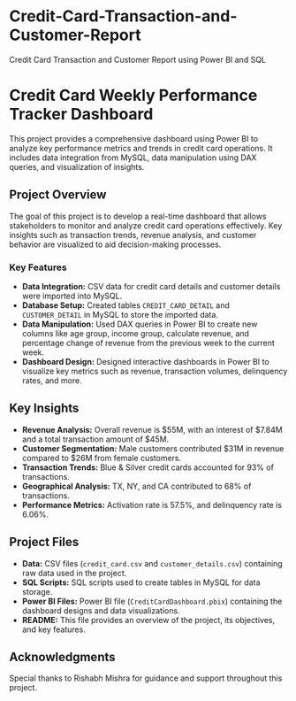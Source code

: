 # Credit-Card-Transaction-and-Customer-Report
Credit Card Transaction and Customer Report using Power BI and SQL

# Credit Card Weekly Performance Tracker Dashboard
This project provides a comprehensive dashboard using Power BI to analyze key performance metrics and trends in credit card operations. It includes data integration from MySQL, data manipulation using DAX queries, and visualization of insights.

## Project Overview
The goal of this project is to develop a real-time dashboard that allows stakeholders to monitor and analyze credit card operations effectively. Key insights such as transaction trends, revenue analysis, and customer behavior are visualized to aid decision-making processes.

### Key Features
- **Data Integration:** CSV data for credit card details and customer details were imported into MySQL.
- **Database Setup:** Created tables `CREDIT_CARD_DETAIL` and `CUSTOMER_DETAIL` in MySQL to store the imported data.
- **Data Manipulation:** Used DAX queries in Power BI to create new columns like age group, income group, calculate revenue, and percentage change of revenue from the previous week to the current week.
- **Dashboard Design:** Designed interactive dashboards in Power BI to visualize key metrics such as revenue, transaction volumes, delinquency rates, and more.

## Key Insights
- **Revenue Analysis:** Overall revenue is $55M, with an interest of $7.84M and a total transaction amount of $45M.
- **Customer Segmentation:** Male customers contributed $31M in revenue compared to $26M from female customers.
- **Transaction Trends:** Blue & Silver credit cards accounted for 93% of transactions.
- **Geographical Analysis:** TX, NY, and CA contributed to 68% of transactions.
- **Performance Metrics:** Activation rate is 57.5%, and delinquency rate is 6.06%.

## Project Files
- **Data:** CSV files (`credit_card.csv` and `customer_details.csv`) containing raw data used in the project.
- **SQL Scripts:** SQL scripts used to create tables in MySQL for data storage.
- **Power BI Files:** Power BI file (`CreditCardDashboard.pbix`) containing the dashboard designs and data visualizations.
- **README:** This file provides an overview of the project, its objectives, and key features.


## Acknowledgments
Special thanks to Rishabh Mishra for guidance and support throughout this project.

